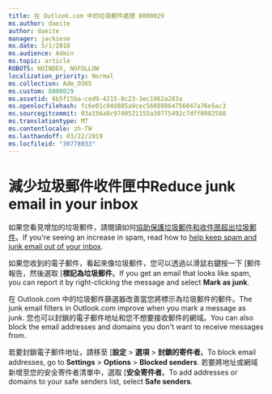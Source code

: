 ```yaml
---
title: 在 Outlook.com 中的垃圾郵件處理 8000029
ms.author: daeite
author: daeite
manager: jackiesm
ms.date: 5/1/2018
ms.audience: Admin
ms.topic: article
ROBOTS: NOINDEX, NOFOLLOW
localization_priority: Normal
ms.collection: Adm_O365
ms.custom: 8000029
ms.assetid: 6b5f15ba-ced9-4215-8c23-3ec1962a283a
ms.openlocfilehash: fc6e01c94d885a9cec56080864756047a76e5ac3
ms.sourcegitcommit: 03a156a9c9740521155a30775492c7dff0982588
ms.translationtype: MT
ms.contentlocale: zh-TW
ms.lasthandoff: 03/22/2019
ms.locfileid: "30778033"
---
```

# <a name="reduce-junk-email-in-your-inbox"></a><span data-ttu-id="03dc3-102">減少垃圾郵件收件匣中</span><span class="sxs-lookup"><span data-stu-id="03dc3-102">Reduce junk email in your inbox</span></span>

<span data-ttu-id="03dc3-103">如果您看見增加的垃圾郵件，請閱讀如何[協助保護垃圾郵件和收件匣超出垃圾郵件](https://go.microsoft.com/fwlink/p/?linkid=873140)。</span><span class="sxs-lookup"><span data-stu-id="03dc3-103">If you're seeing an increase in spam, read how to [help keep spam and junk email out of your inbox](https://go.microsoft.com/fwlink/p/?linkid=873140).</span></span>
  
<span data-ttu-id="03dc3-104">如果您收到的電子郵件，看起來像垃圾郵件，您可以透過以滑鼠右鍵按一下 [郵件報告，然後選取 [**標記為垃圾郵件**。</span><span class="sxs-lookup"><span data-stu-id="03dc3-104">If you get an email that looks like spam, you can report it by right-clicking the message and select **Mark as junk**.</span></span> 
  
<span data-ttu-id="03dc3-105">在 Outlook.com 中的垃圾郵件篩選器改善當您將標示為垃圾郵件的郵件。</span><span class="sxs-lookup"><span data-stu-id="03dc3-105">The junk email filters in Outlook.com improve when you mark a message as junk.</span></span> <span data-ttu-id="03dc3-106">您也可以封鎖的電子郵件地址和您不想要接收郵件的網域。</span><span class="sxs-lookup"><span data-stu-id="03dc3-106">You can also block the email addresses and domains you don't want to receive messages from.</span></span>
  
<span data-ttu-id="03dc3-107">若要封鎖電子郵件地址，請移至 [**設定** \> **選項** \> **封鎖的寄件者**。</span><span class="sxs-lookup"><span data-stu-id="03dc3-107">To block email addresses, go to **Settings** \> **Options** \> **Blocked senders**.</span></span> <span data-ttu-id="03dc3-108">若要將地址或網域新增至您的安全寄件者清單中，選取 [**安全寄件者**。</span><span class="sxs-lookup"><span data-stu-id="03dc3-108">To add addresses or domains to your safe senders list, select **Safe senders**.</span></span> 
  

